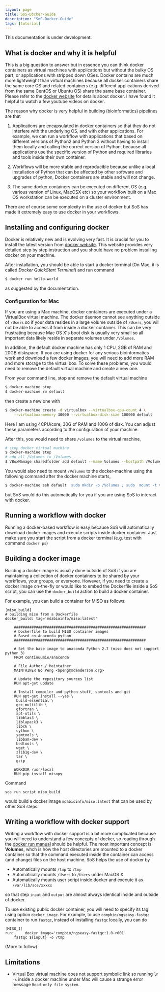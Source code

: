 ```yaml
---
layout: page
title: SoS-Docker-Guide
description: "SoS-Docker-Guide"
tags: [tutorial]
---
```


This documentation is under development.

## What is docker and why it is helpful

This is a big question to answer but in essence you can think docker containers as virtual machines with applications but without the bulky OS part, or applications with stripped down OSes. Docker contains are much more lightweight than virtual machines because all docker containers share the same core OS and related containers (e.g. different applications derived from the same CentOS or Ubuntu OS) share the same base container. Please refer to the [docker website](https://www.docker.com/) for details about docker. I have found it helpful to watch a few youtube videos on docker.

The reason why docker is very helpful in building (bioinformatics) pipelines are that 

1. Applications are encapsulated in docker containers so that they do not interfere with the underlying OS, and with other applications. For example, we can run a workflow with applications that based on different versions of Python2 and Python 3 without having to install them locally and calling the correct version of Python, because all applications use the specific version of Python and required libraries and tools inside their own container.

2. Workflows will be more stable and reproducible because unlike a local installation of Python that can be affected by other software and upgrades of python, Docker containers are stable and will not change.

3. The same docker containers can be executed on different OS (e.g. various version of Linux, MacOSX etc) so your workflow built on a Mac OS workstation can be executed on a cluster environment. 

There are of course some complexity in the use of docker but SoS has made it extremely easy to use docker in your workflows. 

## Installing and configuring docker

Docker is relatively new and is evolving very fast. It is crucial for you to install the latest version from [docker website](https://www.docker.com/). This website provides very detailed step by step instruction and you should have no problem installing docker on your machine. 

After installation, you should be able to start a docker terminal (On Mac, it is called *Docker QuickStart Terminal*) and run command

```bash
$ docker run hello-world
```

as suggested by the documentation. 

### Configuration for Mac

If you are using a Mac machine, docker containers are executed under a VirtualBox virtual machine. The docker daemon cannot see anything outside of `/Users` so if your data resides in a large volume outside of `/Users`, you will not be able to access it from inside a docker container. This can be very frustrating because Mac OS X's boot disk is usually very small so all important data likely reside in separate volumes under `/Volumes`.

In addition, the default docker machine has only 1 CPU, 2GB of RAM and 20GB diskspace. If you are using docker for any serious bioinformatics work and download a few docker images, you will need to add more RAM and more storage to the virtual box. To solve these problems, you would need to remove the default virtual machine and create a new one. 

From your command line, stop and remove the default virtual machine
```bash
$ docker-machine stop
$ docker-machine rm default
```
then create a new one with 
```bash
$ docker-machine create -d virtualbox --virtualbox-cpu-count 4 \
    --virtualbox-memory 30000 --virtualbox-disk-size 100000 default
```
Here I am using 4CPU/core, 30G of RAM and 100G of disk. You can adjust these parameters according to the configuration of your machine. 

After this, you would need to share `/volumes` to the virtual machine,

```bash
# stop docker virtual machine
$ docker-machine stop
# add all /Volumes to /Volumes
$ VBoxManage sharedfolder add default --name Volumes --hostpath /Volumes --automount
```

You would also need to mount `/Volumes` to the docker-machine using the following command after the docker machine starts,
```bash
$ docker-machine ssh default 'sudo mkdir -p /Volumes ; sudo  mount -t vboxsf Volumes /Volumes'
```
but SoS would do this automatically for you if you are using SoS to interact with docker.

## Running a workflow with docker

Running a docker-based workflow is easy because SoS will automatically download docker images and execute scripts inside docker container. Just make sure you start the script from a docker terminal (e.g. test with command `docker ps`)

## Building a docker image

Building a docker image is usually done outside of SoS if you are maintaining a collection of docker containers to be shared by your workflows, your groups, or everyone. However, if you need to create a docker image on-the-fly or would like to embed the Dockerfile inside a SoS script, you can use the `docker_build` action to build a docker container.

For example, you can build a container for MISO as follows:

```
[miso_build]
# building miso from a Dockerfile
docker_build: tag='mdabioinfo/miso:latest'

    ############################################################
    # Dockerfile to build MISO container images
    # Based on Anaconda python
    ############################################################

    # Set the base image to anaconda Python 2.7 (miso does not support python 3)
    FROM continuumio/anaconda

    # File Author / Maintainer
    MAINTAINER Bo Peng <bpeng@mdanderson.org>

    # Update the repository sources list
    RUN apt-get update

    # Install compiler and python stuff, samtools and git
    RUN apt-get install --yes \
     build-essential \
     gcc-multilib \
     gfortran \ 
     apt-utils \
     libblas3 \ 
     liblapack3 \
     libc6 \
     cython \ 
     samtools \
     libbam-dev \
     bedtools \
     wget \
     zlib1g-dev \ 
     tar \
     gzip

    WORKDIR /usr/local
    RUN pip install misopy
```

Command

```
sos run script miso_build
```

would build a docker image `mdabioinfo/miso:latest` that can be used by other SoS steps.

## Writing a workflow with docker support

Writing a workflow with docker support is a bit more complicated because you will need to understand a few concepts of docker, so reading through the [docker run manual](https://docs.docker.com/engine/reference/run/) should be helpful. The most important concept is **Volumes**, whch is how the host directories are mounted to a docker container so that the command executed inside the container can access (and change) files on the host machine. SoS helps the use of docker by

* Automatically mounts `/tmp` to `/tmp` 
* Automatically mounts `/Users` to `/Users` under MacOS X
* Automatically mounts user script inside docker and execute it as `/var/lib/sos/xxxxx`

so that step `input` and `output` are almost always identical inside and outside of docker. 

To use existing public docker container, you will need to specify its tag using option `docker_image`. For example, to use `compbio/ngseasy-fastqc` container to run `fastqc`, instead of installing `fastqc` locally, you can do

```
[MISO_1]
run:     docker_image='compbio/ngseasy-fastqc:1.0-r001'
    fastqc ${input} -o /tmp
```

(More to follow)

## Limitations

* Virtual Box virtual machine does not support symbolic link so running `ln -s` inside a docker machine under Mac will cause a strange error message `Read-only file system`.